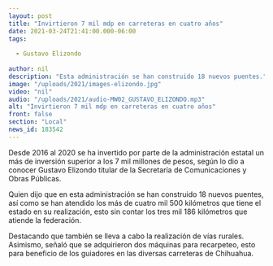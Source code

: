 ```yaml
---
layout: post
title: "Invirtieron 7 mil mdp en carreteras en cuatro años"
date: 2021-03-24T21:41:00.000-06:00
tags:
  
  - Gustavo Elizondo
  
author: nil
description: "Esta administración se han construido 18 nuevos puentes."
image: "/uploads/2021/images-elizondo.jpg"
video: "nil"
audio: "/uploads/2021/audio-MW02_GUSTAVO_ELIZONDO.mp3"
alt: "Invirtieron 7 mil mdp en carreteras en cuatro años"
front: false
section: "Local"
news_id: 183542
---
```


Desde 2016 al 2020 se ha invertido por parte de la administración estatal un más de inversión superior a los 7 mil millones de pesos, según lo dio a conocer Gustavo Elizondo titular de la Secretaría de Comunicaciones y Obras Públicas.

Quien dijo que en esta administración se han construido 18 nuevos puentes, así como se han atendido los más de cuatro mil 500 kilómetros que tiene el estado en su realización, esto sin contar los tres mil 186 kilómetros que atiende la federación.

Destacando que también se lleva a cabo la realización de vías rurales. Asimismo, señaló que se adquirieron dos máquinas para recarpeteo, esto para beneficio de los guiadores en las diversas carreteras de Chihuahua. 
